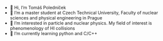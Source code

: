- 👋 Hi, I’m Tomáš Poledníček
- 🌱 I’m a master student at Czech Technical University, Faculty of nuclear sciences and physical engineering in Prague
- 👀 I’m interested in particle and nuclear physics. My field of interest is phenomenology of HI collisions
- 🌱 I’m currently learning python and C/C++

<!---
poledtomas/poledtomas is a ✨ special ✨ repository because its `README.md` (this file) appears on your GitHub profile.
You can click the Preview link to take a look at your changes.
--->
